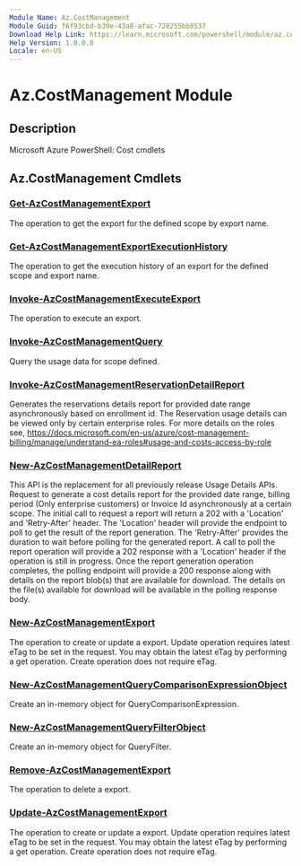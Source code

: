 ```yaml
---
Module Name: Az.CostManagement
Module Guid: f6f93cbd-b30e-43a8-afac-728255bb8537
Download Help Link: https://learn.microsoft.com/powershell/module/az.costmanagement
Help Version: 1.0.0.0
Locale: en-US
---
```


# Az.CostManagement Module
## Description
Microsoft Azure PowerShell: Cost cmdlets

## Az.CostManagement Cmdlets
### [Get-AzCostManagementExport](Get-AzCostManagementExport.md)
The operation to get the export for the defined scope by export name.

### [Get-AzCostManagementExportExecutionHistory](Get-AzCostManagementExportExecutionHistory.md)
The operation to get the execution history of an export for the defined scope and export name.

### [Invoke-AzCostManagementExecuteExport](Invoke-AzCostManagementExecuteExport.md)
The operation to execute an export.

### [Invoke-AzCostManagementQuery](Invoke-AzCostManagementQuery.md)
Query the usage data for scope defined.

### [Invoke-AzCostManagementReservationDetailReport](Invoke-AzCostManagementReservationDetailReport.md)
Generates the reservations details report for provided date range asynchronously based on enrollment id.
The Reservation usage details can be viewed only by certain enterprise roles.
For more details on the roles see, https://docs.microsoft.com/en-us/azure/cost-management-billing/manage/understand-ea-roles#usage-and-costs-access-by-role

### [New-AzCostManagementDetailReport](New-AzCostManagementDetailReport.md)
This API is the replacement for all previously release Usage Details APIs.
Request to generate a cost details report for the provided date range, billing period (Only enterprise customers) or Invoice Id asynchronously at a certain scope.
The initial call to request a report will return a 202 with a 'Location' and 'Retry-After' header.
The 'Location' header will provide the endpoint to poll to get the result of the report generation.
The 'Retry-After' provides the duration to wait before polling for the generated report.
A call to poll the report operation will provide a 202 response with a 'Location' header if the operation is still in progress.
Once the report generation operation completes, the polling endpoint will provide a 200 response along with details on the report blob(s) that are available for download.
The details on the file(s) available for download will be available in the polling response body.

### [New-AzCostManagementExport](New-AzCostManagementExport.md)
The operation to create or update a export.
Update operation requires latest eTag to be set in the request.
You may obtain the latest eTag by performing a get operation.
Create operation does not require eTag.

### [New-AzCostManagementQueryComparisonExpressionObject](New-AzCostManagementQueryComparisonExpressionObject.md)
Create an in-memory object for QueryComparisonExpression.

### [New-AzCostManagementQueryFilterObject](New-AzCostManagementQueryFilterObject.md)
Create an in-memory object for QueryFilter.

### [Remove-AzCostManagementExport](Remove-AzCostManagementExport.md)
The operation to delete a export.

### [Update-AzCostManagementExport](Update-AzCostManagementExport.md)
The operation to create or update a export.
Update operation requires latest eTag to be set in the request.
You may obtain the latest eTag by performing a get operation.
Create operation does not require eTag.

